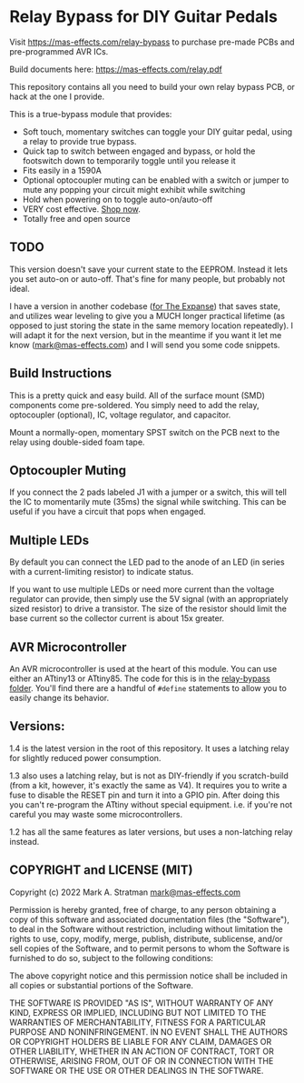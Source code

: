 # Relay Bypass for DIY Guitar Pedals

Visit <https://mas-effects.com/relay-bypass> to purchase pre-made PCBs and pre-programmed AVR ICs.

Build documents here: <https://mas-effects.com/relay.pdf>

This repository contains all you need to build your own relay bypass PCB,
or hack at the one I provide.

This is a true-bypass module that provides:

* Soft touch, momentary switches can toggle your DIY guitar pedal, using a relay to provide true bypass.
* Quick tap to switch between engaged and bypass, or hold the footswitch down to temporarily toggle until you release it
* Fits easily in a 1590A
* Optional optocoupler muting can be enabled with a switch or jumper to mute any popping your circuit might exhibit while switching
* Hold when powering on to toggle auto-on/auto-off
* VERY cost effective. [Shop now](https://shop.mas-effects.com/collections/diy/products/relay-bypass).
* Totally free and open source

## TODO

This version doesn't save your current state to the EEPROM. Instead it lets you set auto-on or auto-off. That's fine for many people, but probably not ideal.

I have a version in another codebase ([for The Expanse](https://mas-effects.com/expanse/)) that saves state, and utilizes wear leveling to give you a MUCH longer practical lifetime (as opposed to just storing the state in the same memory location repeatedly).  I will adapt it for the next version, but in the meantime if you want it let me know (mark@mas-effects.com) and I will send you some code snippets.

## Build Instructions

This is a pretty quick and easy build. All of the surface mount (SMD) components come pre-soldered. You simply need to add the relay, optocoupler (optional), IC, voltage regulator, and capacitor.

Mount a normally-open, momentary SPST switch on the PCB next to the relay using double-sided foam tape.

## Optocoupler Muting

If you connect the 2 pads labeled J1 with a jumper or a switch, this will tell the IC to momentarily mute (35ms) the signal while switching. This can be useful if you have a circuit that pops when engaged.

## Multiple LEDs

By default you can connect the LED pad to the anode of an LED (in series with a current-limiting resistor) to indicate status.

If you want to use multiple LEDs or need more current than the voltage regulator can provide, then simply use the 5V signal (with an appropriately sized resistor) to drive a transistor. The size of the resistor should limit the base current so the collector current is about 15x greater.

## AVR Microcontroller 

An AVR microcontroller is used at the heart of this module.  You can use either an ATtiny13 or ATtiny85.  The code for this is in the [relay-bypass folder](./relay-bypass/relay-bypass.ino).  You'll find there are a handful of `#define` statements to allow you to easily change its behavior.

## Versions:

1.4 is the latest version in the root of this repository. It uses a latching relay for slightly reduced power consumption.

1.3 also uses a latching relay, but is not as DIY-friendly if you scratch-build (from a kit, however, it's exactly the same as V4). It requires you to write a fuse to disable the RESET pin and turn it into a GPIO pin. After doing this you can't re-program the ATtiny without special equipment. i.e. if you're not careful you may waste some microcontrollers.

1.2 has all the same features as later versions, but uses a non-latching relay instead.


## COPYRIGHT and LICENSE (MIT)

Copyright (c) 2022 Mark A. Stratman <mark@mas-effects.com>

Permission is hereby granted, free of charge, to any person obtaining a copy
of this software and associated documentation files (the "Software"), to deal
in the Software without restriction, including without limitation the rights
to use, copy, modify, merge, publish, distribute, sublicense, and/or sell
copies of the Software, and to permit persons to whom the Software is
furnished to do so, subject to the following conditions:

The above copyright notice and this permission notice shall be included in all
copies or substantial portions of the Software.

THE SOFTWARE IS PROVIDED "AS IS", WITHOUT WARRANTY OF ANY KIND, EXPRESS OR
IMPLIED, INCLUDING BUT NOT LIMITED TO THE WARRANTIES OF MERCHANTABILITY,
FITNESS FOR A PARTICULAR PURPOSE AND NONINFRINGEMENT. IN NO EVENT SHALL THE
AUTHORS OR COPYRIGHT HOLDERS BE LIABLE FOR ANY CLAIM, DAMAGES OR OTHER
LIABILITY, WHETHER IN AN ACTION OF CONTRACT, TORT OR OTHERWISE, ARISING FROM,
OUT OF OR IN CONNECTION WITH THE SOFTWARE OR THE USE OR OTHER DEALINGS IN THE
SOFTWARE.
